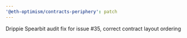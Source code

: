```yaml
---
'@eth-optimism/contracts-periphery': patch
---
```


Drippie Spearbit audit fix for issue #35, correct contract layout ordering
